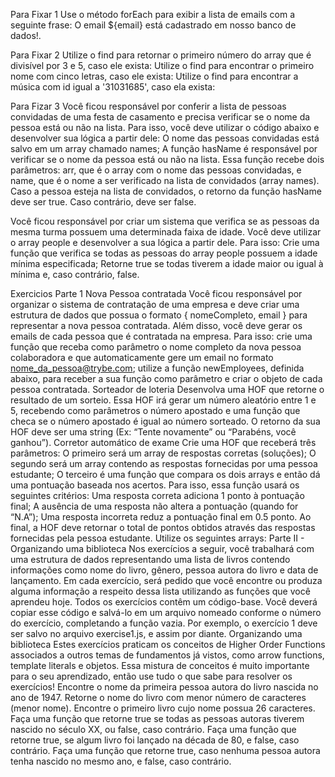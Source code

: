 Para Fixar 1
  Use o método forEach para exibir a lista de emails com a seguinte frase: O email ${email} está cadastrado em nosso banco de dados!.

Para Fixar 2
  Utilize o find para retornar o primeiro número do array que é divisível por 3 e 5, caso ele exista:
  Utilize o find para encontrar o primeiro nome com cinco letras, caso ele exista:
  Utilize o find para encontrar a música com id igual a '31031685', caso ela exista:

Para Fizar 3
  Você ficou responsável por conferir a lista de pessoas convidadas de uma festa de casamento e precisa verificar se o nome da pessoa está ou não na lista. Para isso, você deve utilizar o código abaixo e desenvolver sua lógica a partir dele:
    O nome das pessoas convidadas está salvo em um array chamado names;
    A função hasName é responsável por verificar se o nome da pessoa está ou não na lista. Essa função recebe dois parâmetros: arr, que é o array com o nome das pessoas convidadas, e name, que é o nome a ser verificado na lista de convidados (array names).
  Caso a pessoa esteja na lista de convidados, o retorno da função hasName deve ser true. Caso contrário, deve ser false.

  Você ficou responsável por criar um sistema que verifica se as pessoas da mesma turma possuem uma determinada faixa de idade. Você deve utilizar o array people e desenvolver a sua lógica a partir dele. Para isso:
    Crie uma função que verifica se todas as pessoas do array people possuem a idade mínima especificada;
    Retorne true se todas tiverem a idade maior ou igual à mínima e, caso contrário, false.

Exercicios
  Parte 1
    Nova Pessoa contratada
      Você ficou responsável por organizar o sistema de contratação de uma empresa e deve criar uma estrutura de dados que possua o formato { nomeCompleto, email } para representar a nova pessoa contratada. Além disso, você deve gerar os emails de cada pessoa que é contratada na empresa. Para isso:
        crie uma função que receba como parâmetro o nome completo da nova pessoa colaboradora e que automaticamente gere um email no formato nome_da_pessoa@trybe.com;
        utilize a função newEmployees, definida abaixo, para receber a sua função como parâmetro e criar o objeto de cada pessoa contratada.
    Sorteador de loteria
      Desenvolva uma HOF que retorne o resultado de um sorteio. Essa HOF irá gerar um número aleatório entre 1 e 5, recebendo como parâmetros o número apostado e uma função que checa se o número apostado é igual ao número sorteado. O retorno da sua HOF deve ser uma string (Ex: “Tente novamente” ou “Parabéns, você ganhou”).
    Corretor automático de exame
      Crie uma HOF que receberá três parâmetros:
        O primeiro será um array de respostas corretas (soluções);
        O segundo será um array contendo as respostas fornecidas por uma pessoa estudante;
        O terceiro é uma função que compara os dois arrays e então dá uma pontuação baseada nos acertos. Para isso, essa função usará os seguintes critérios:
          Uma resposta correta adiciona 1 ponto à pontuação final;
          A ausência de uma resposta não altera a pontuação (quando for “N.A”);
          Uma resposta incorreta reduz a pontuação final em 0.5 ponto.
        Ao final, a HOF deve retornar o total de pontos obtidos através das respostas fornecidas pela pessoa estudante. Utilize os seguintes arrays:
  Parte II - Organizando uma biblioteca
    Nos exercícios a seguir, você trabalhará com uma estrutura de dados representando uma lista de livros contendo informações como nome do livro, gênero, pessoa autora do livro e data de lançamento.
    Em cada exercício, será pedido que você encontre ou produza alguma informação a respeito dessa lista utilizando as funções que você aprendeu hoje. Todos os exercícios contêm um código-base. Você deverá copiar esse código e salvá-lo em um arquivo nomeado conforme o número do exercício, completando a função vazia.
    Por exemplo, o exercício 1 deve ser salvo no arquivo exercise1.js, e assim por diante.
    Organizando uma biblioteca
    Estes exercícios praticam os conceitos de Higher Order Functions associados a outros temas de fundamentos já vistos, como arrow functions, template literals e objetos. Essa mistura de conceitos é muito importante para o seu aprendizado, então use tudo o que sabe para resolver os exercícios!
      Encontre o nome da primeira pessoa autora do livro nascida no ano de 1947.
      Retorne o nome do livro com menor número de caracteres (menor nome).
      Encontre o primeiro livro cujo nome possua 26 caracteres.
      Faça uma função que retorne true se todas as pessoas autoras tiverem nascido no século XX, ou false, caso contrário.
      Faça uma função que retorne true, se algum livro foi lançado na década de 80, e false, caso contrário.
      Faça uma função que retorne true, caso nenhuma pessoa autora tenha nascido no mesmo ano, e false, caso contrário.